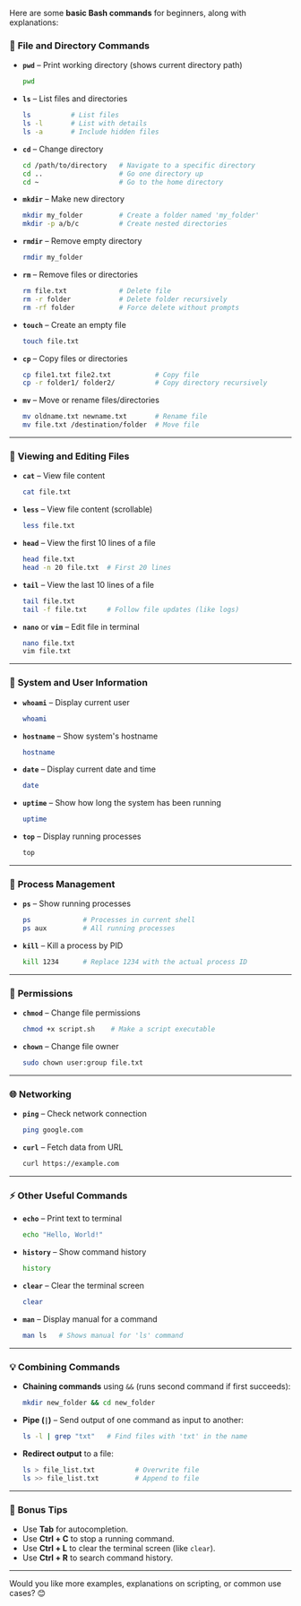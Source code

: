 Here are some **basic Bash commands** for beginners, along with explanations:

### 📁 **File and Directory Commands**
- **`pwd`** – Print working directory (shows current directory path)  
  ```bash
  pwd
  ```
- **`ls`** – List files and directories  
  ```bash
  ls          # List files
  ls -l       # List with details
  ls -a       # Include hidden files
  ```
- **`cd`** – Change directory  
  ```bash
  cd /path/to/directory   # Navigate to a specific directory
  cd ..                   # Go one directory up
  cd ~                    # Go to the home directory
  ```

- **`mkdir`** – Make new directory  
  ```bash
  mkdir my_folder         # Create a folder named 'my_folder'
  mkdir -p a/b/c          # Create nested directories
  ```

- **`rmdir`** – Remove empty directory  
  ```bash
  rmdir my_folder
  ```

- **`rm`** – Remove files or directories  
  ```bash
  rm file.txt             # Delete file
  rm -r folder            # Delete folder recursively
  rm -rf folder           # Force delete without prompts
  ```

- **`touch`** – Create an empty file  
  ```bash
  touch file.txt
  ```

- **`cp`** – Copy files or directories  
  ```bash
  cp file1.txt file2.txt           # Copy file
  cp -r folder1/ folder2/          # Copy directory recursively
  ```

- **`mv`** – Move or rename files/directories  
  ```bash
  mv oldname.txt newname.txt       # Rename file
  mv file.txt /destination/folder  # Move file
  ```

---

### 📄 **Viewing and Editing Files**
- **`cat`** – View file content  
  ```bash
  cat file.txt
  ```

- **`less`** – View file content (scrollable)  
  ```bash
  less file.txt
  ```

- **`head`** – View the first 10 lines of a file  
  ```bash
  head file.txt
  head -n 20 file.txt  # First 20 lines
  ```

- **`tail`** – View the last 10 lines of a file  
  ```bash
  tail file.txt
  tail -f file.txt     # Follow file updates (like logs)
  ```

- **`nano`** or **`vim`** – Edit file in terminal  
  ```bash
  nano file.txt
  vim file.txt
  ```

---

### 🔧 **System and User Information**
- **`whoami`** – Display current user  
  ```bash
  whoami
  ```

- **`hostname`** – Show system's hostname  
  ```bash
  hostname
  ```

- **`date`** – Display current date and time  
  ```bash
  date
  ```

- **`uptime`** – Show how long the system has been running  
  ```bash
  uptime
  ```

- **`top`** – Display running processes  
  ```bash
  top
  ```

---

### 🏃 **Process Management**
- **`ps`** – Show running processes  
  ```bash
  ps             # Processes in current shell
  ps aux         # All running processes
  ```

- **`kill`** – Kill a process by PID  
  ```bash
  kill 1234      # Replace 1234 with the actual process ID
  ```

---

### 📝 **Permissions**
- **`chmod`** – Change file permissions  
  ```bash
  chmod +x script.sh    # Make a script executable
  ```

- **`chown`** – Change file owner  
  ```bash
  sudo chown user:group file.txt
  ```

---

### 🌐 **Networking**
- **`ping`** – Check network connection  
  ```bash
  ping google.com
  ```

- **`curl`** – Fetch data from URL  
  ```bash
  curl https://example.com
  ```

---

### ⚡ **Other Useful Commands**
- **`echo`** – Print text to terminal  
  ```bash
  echo "Hello, World!"
  ```

- **`history`** – Show command history  
  ```bash
  history
  ```

- **`clear`** – Clear the terminal screen  
  ```bash
  clear
  ```

- **`man`** – Display manual for a command  
  ```bash
  man ls   # Shows manual for 'ls' command
  ```

---

### 💡 **Combining Commands**
- **Chaining commands** using `&&` (runs second command if first succeeds):  
  ```bash
  mkdir new_folder && cd new_folder
  ```

- **Pipe (`|`)** – Send output of one command as input to another:  
  ```bash
  ls -l | grep "txt"   # Find files with 'txt' in the name
  ```

- **Redirect output** to a file:  
  ```bash
  ls > file_list.txt          # Overwrite file
  ls >> file_list.txt         # Append to file
  ```

---

### 🎯 **Bonus Tips**  
- Use **Tab** for autocompletion.  
- Use **Ctrl + C** to stop a running command.  
- Use **Ctrl + L** to clear the terminal screen (like `clear`).  
- Use **Ctrl + R** to search command history.

---

Would you like more examples, explanations on scripting, or common use cases? 😊